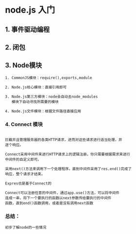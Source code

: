 # node.js 入门
## 1. 事件驱动编程
## 2. 闭包
## 3. Node模块

```
1. CommonJS模块：require(),exports,module

2. Node.js核心模块：直接引用即可

3. Node.js第三方模块：node会自动去node_modules
   模块下自动寻找所需要的模块

4. Node.js文件模块：根据文件路径直接应用
```

### 4. Connect 模块

```

拦截并且管理服务器的各类HTTP请求，进而对这些请求进行适当处理，并
逐个响应。

Connect采用中间件来进行HTTP请求上的逻辑注册，你只需要根据需求来进行
中间件的自定义即可。

采用next()方法来调用下一个处理程序。直到中间件采用了res.end()完成了
响应，整个请求才结束。

Expres也是基于Connect的

Connect可以注册任意的中间件，通过app.use()方法，可以将中间件
连成一串，将下一个要执行的函数以next参数传给要执行的中间件
函数，直到end()函数调用，或者是没有调用next函数
```

### 总结：

```
初步了解node的一些情况
```
